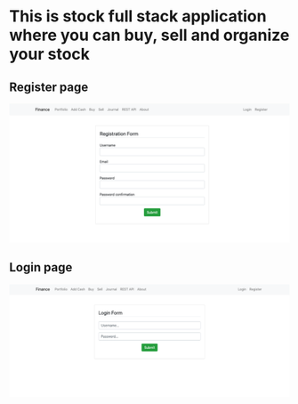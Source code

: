 # This is stock full stack application where you can buy, sell and organize your stock

## Register page
<img src="images/register.png" width="">

## Login page
<img src="images/login.png" width="">
